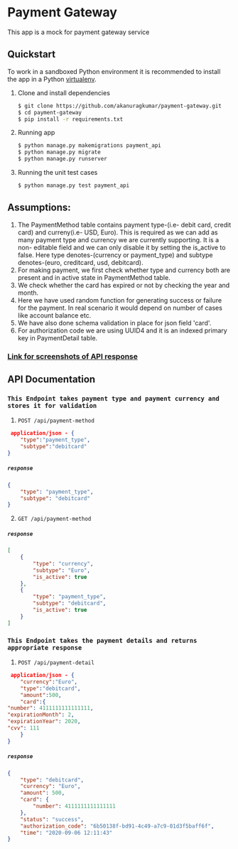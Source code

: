 # Payment Gateway
This app is a mock for payment gateway service
## Quickstart

To work in a sandboxed Python environment it is recommended to install the app in a Python [virtualenv](https://pypi.python.org/pypi/virtualenv).

1. Clone and install dependencies

    ```bash
    $ git clone https://github.com/akanuragkumar/payment-gateway.git
    $ cd payment-gateway
    $ pip install -r requirements.txt
    ```

2. Running app

   ```bash
   $ python manage.py makemigrations payment_api
   $ python manage.py migrate
   $ python manage.py runserver
   ``` 
3. Running the unit test cases

   ```bash
   $ python manage.py test payment_api
   ``` 
## Assumptions:
1. The PaymentMethod table contains payment type-(i.e- debit card, credit card) and curreny(i.e- USD, Euro). This is required as we can add as many payment type and currency we are currently supporting. It is a non- editable field and we can only disable it by setting the is_active to false. Here type denotes-(currency or payment_type) and subtype denotes-(euro, creditcard, usd, debitcard).
2. For making payment, we first check whether type and currency both are present and in active state in PaymentMethod table.
3. We check whether the card has expired or not by checking the year and month.
4. Here we have used random function for generating success or failure for the payment. In real scenario it would depend on number of cases like account balance etc.
5. We have also done schema validation in place for json field 'card'.
6. For authorization code we are using UUID4 and it is an indexed primary key in PaymentDetail table.

### [Link for screenshots of API response](https://github.com/akanuragkumar/payment-gateway/tree/master/screenshots)   
## API Documentation 

### `This Endpoint takes payment type and payment currency and stores it for validation` 

1. `POST /api/payment-method` 

```json
 application/json - {
    "type":"payment_type",
    "subtype":"debitcard"
}
```
##### `response`

```json
{
    "type": "payment_type",
    "subtype": "debitcard"
}   
```
2. `GET /api/payment-method` 

##### `response`

```json
[
    {
        "type": "currency",
        "subtype": "Euro",
        "is_active": true
    },
    {
        "type": "payment_type",
        "subtype": "debitcard",
        "is_active": true
    }
]
```    

### `This Endpoint takes the payment details and returns appropriate response ` 

1. `POST /api/payment-detail` 

```json
 application/json - {
    "currency":"Euro",
    "type":"debitcard",
    "amount":500,
    "card":{
"number": 4111111111111111,
"expirationMonth": 2,
"expirationYear": 2020,
"cvv": 111
    }   
}
```

##### `response`

```json
{
    "type": "debitcard",
    "currency": "Euro",
    "amount": 500,
    "card": {
        "number": 4111111111111111
    },
    "status": "success",
    "authorization_code": "6b50138f-bd91-4c49-a7c9-01d3f5baff6f",
    "time": "2020-09-06 12:11:43"
}
```    


